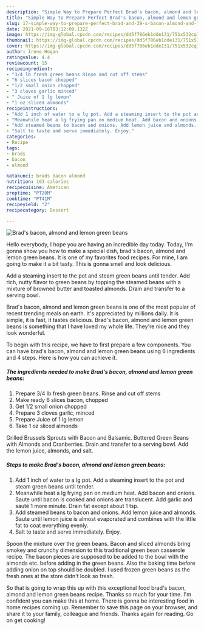 ```yaml
---
description: "Simple Way to Prepare Perfect Brad's bacon, almond and lemon green beans"
title: "Simple Way to Prepare Perfect Brad's bacon, almond and lemon green beans"
slug: 17-simple-way-to-prepare-perfect-brad-and-39-s-bacon-almond-and-lemon-green-beans
date: 2021-09-16T03:12:09.132Z
image: https://img-global.cpcdn.com/recipes/dd5f786eb1dde131/751x532cq70/brads-bacon-almond-and-lemon-green-beans-recipe-main-photo.jpg
thumbnail: https://img-global.cpcdn.com/recipes/dd5f786eb1dde131/751x532cq70/brads-bacon-almond-and-lemon-green-beans-recipe-main-photo.jpg
cover: https://img-global.cpcdn.com/recipes/dd5f786eb1dde131/751x532cq70/brads-bacon-almond-and-lemon-green-beans-recipe-main-photo.jpg
author: Irene Hogan
ratingvalue: 4.4
reviewcount: 15
recipeingredient:
- "3/4 lb fresh green beans Rinse and cut off stems"
- "6 slices bacon chopped"
- "1/2 small onion chopped"
- "3 cloves garlic minced"
- " Juice of 1 lg lemon"
- "1 oz sliced almonds"
recipeinstructions:
- "Add 1 inch of water to a lg pot. Add a steaming insert to the pot and steam green beans until tender."
- "Meanwhile heat a lg frying pan on medium heat. Add bacon and onions. Saute until bacon is cooked and onions are translucent. Add garlic and sauté 1 more minute. Drain fat except about 1 tsp."
- "Add steamed beans to bacon and onions. Add lemon juice and almonds. Saute until lemon juice is almost evaporated and combines with the little fat to coat everything evenly."
- "Salt to taste and serve immediately. Enjoy."
categories:
- Recipe
tags:
- brads
- bacon
- almond

katakunci: brads bacon almond 
nutrition: 103 calories
recipecuisine: American
preptime: "PT20M"
cooktime: "PT41M"
recipeyield: "2"
recipecategory: Dessert

---
```



![Brad&#39;s bacon, almond and lemon green beans](https://img-global.cpcdn.com/recipes/dd5f786eb1dde131/751x532cq70/brads-bacon-almond-and-lemon-green-beans-recipe-main-photo.jpg)

Hello everybody, I hope you are having an incredible day today. Today, I'm gonna show you how to make a special dish, brad&#39;s bacon, almond and lemon green beans. It is one of my favorites food recipes. For mine, I am going to make it a bit tasty. This is gonna smell and look delicious.

Add a steaming insert to the pot and steam green beans until tender. Add rich, nutty flavor to green beans by topping the steamed beans with a mixture of browned butter and toasted almonds. Drain and transfer to a serving bowl.

Brad&#39;s bacon, almond and lemon green beans is one of the most popular of recent trending meals on earth. It's appreciated by millions daily. It is simple, it is fast, it tastes delicious. Brad&#39;s bacon, almond and lemon green beans is something that I have loved my whole life. They're nice and they look wonderful.


To begin with this recipe, we have to first prepare a few components. You can have brad&#39;s bacon, almond and lemon green beans using 6 ingredients and 4 steps. Here is how you can achieve it.

<!--inarticleads1-->

##### The ingredients needed to make Brad&#39;s bacon, almond and lemon green beans:

1. Prepare 3/4 lb fresh green beans. Rinse and cut off stems
1. Make ready 6 slices bacon, chopped
1. Get 1/2 small onion chopped
1. Prepare 3 cloves garlic, minced
1. Prepare  Juice of 1 lg lemon
1. Take 1 oz sliced almonds


Grilled Brussels Sprouts with Bacon and Balsamic. Buttered Green Beans with Almonds and Cranberries. Drain and transfer to a serving bowl. Add the lemon juice, almonds, and salt. 

<!--inarticleads2-->

##### Steps to make Brad&#39;s bacon, almond and lemon green beans:

1. Add 1 inch of water to a lg pot. Add a steaming insert to the pot and steam green beans until tender.
1. Meanwhile heat a lg frying pan on medium heat. Add bacon and onions. Saute until bacon is cooked and onions are translucent. Add garlic and sauté 1 more minute. Drain fat except about 1 tsp.
1. Add steamed beans to bacon and onions. Add lemon juice and almonds. Saute until lemon juice is almost evaporated and combines with the little fat to coat everything evenly.
1. Salt to taste and serve immediately. Enjoy.


Spoon the mixture over the green beans. Bacon and sliced almonds bring smokey and crunchy dimension to this traditional green bean casserole recipe. The bacon pieces are supposed to be added to the bowl with the almonds etc. before adding in the green beans. Also the baking time before adding onion on top should be doubled. I used frozen green beans as the fresh ones at the store didn&#39;t look so fresh. 

So that is going to wrap this up with this exceptional food brad&#39;s bacon, almond and lemon green beans recipe. Thanks so much for your time. I'm confident you can make this at home. There is gonna be interesting food in home recipes coming up. Remember to save this page on your browser, and share it to your family, colleague and friends. Thanks again for reading. Go on get cooking!
